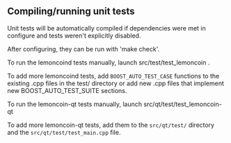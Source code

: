 Compiling/running unit tests
------------------------------------

Unit tests will be automatically compiled if dependencies were met in configure
and tests weren't explicitly disabled.

After configuring, they can be run with 'make check'.

To run the lemoncoind tests manually, launch src/test/test_lemoncoin .

To add more lemoncoind tests, add `BOOST_AUTO_TEST_CASE` functions to the existing
.cpp files in the test/ directory or add new .cpp files that
implement new BOOST_AUTO_TEST_SUITE sections.

To run the lemoncoin-qt tests manually, launch src/qt/test/test_lemoncoin-qt

To add more lemoncoin-qt tests, add them to the `src/qt/test/` directory and
the `src/qt/test/test_main.cpp` file.
